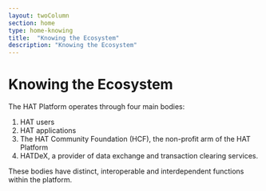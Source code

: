 ```yaml
---
layout: twoColumn
section: home
type: home-knowing
title:  "Knowing the Ecosystem"
description: "Knowing the Ecosystem"
---
```


# Knowing the Ecosystem

The HAT Platform operates through four main bodies:

1. HAT users
2. HAT applications
3. The HAT Community Foundation (HCF), the non-profit arm of the HAT Platform
4. HATDeX, a provider of data exchange and transaction clearing services. 

These bodies have distinct, interoperable and interdependent functions within the platform.
